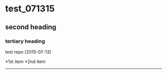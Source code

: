 # test_071315
## second heading
### tertiary heading
test repo (2015-07-13)

*1st item
*2nd item

---
